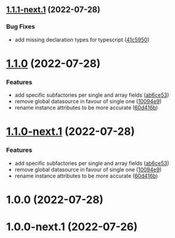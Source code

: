 ## [1.1.1-next.1](https://github.com/jorgebodega/typeorm-factory/compare/v1.1.0...v1.1.1-next.1) (2022-07-28)


### Bug Fixes

* add missing declaration types for typescript ([41c5950](https://github.com/jorgebodega/typeorm-factory/commit/41c5950fdc1099506eb9af9fe3e27c08e11534f0))

# [1.1.0](https://github.com/jorgebodega/typeorm-factory/compare/v1.0.0...v1.1.0) (2022-07-28)


### Features

* add specific subfactories per single and array fields ([ab6ce53](https://github.com/jorgebodega/typeorm-factory/commit/ab6ce537211620cfac47944d5e8c05468394fea3))
* remove global datasource in favour of single one ([10094e9](https://github.com/jorgebodega/typeorm-factory/commit/10094e92d4ef8812d01fa107eed609162ad34e74))
* rename instance attributes to be more accurate ([60d416b](https://github.com/jorgebodega/typeorm-factory/commit/60d416b527e19566f8fee1583145732b14b5908c))

# [1.1.0-next.1](https://github.com/jorgebodega/typeorm-factory/compare/v1.0.0...v1.1.0-next.1) (2022-07-28)


### Features

* add specific subfactories per single and array fields ([ab6ce53](https://github.com/jorgebodega/typeorm-factory/commit/ab6ce537211620cfac47944d5e8c05468394fea3))
* remove global datasource in favour of single one ([10094e9](https://github.com/jorgebodega/typeorm-factory/commit/10094e92d4ef8812d01fa107eed609162ad34e74))
* rename instance attributes to be more accurate ([60d416b](https://github.com/jorgebodega/typeorm-factory/commit/60d416b527e19566f8fee1583145732b14b5908c))

# 1.0.0 (2022-07-28)

# 1.0.0-next.1 (2022-07-26)
